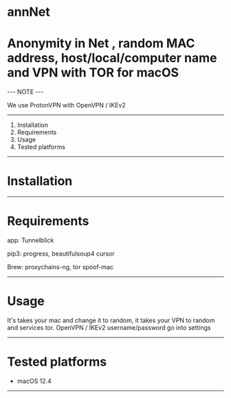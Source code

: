 # annNet
# Anonymity in Net , random MAC address, host/local/computer name and VPN with TOR for macOS


--- NOTE ---

We use ProtonVPN with OpenVPN / IKEv2

-------------------------
1. Installation
2. Requirements
3. Usage
4. Tested platforms
-------------------------


# Installation

-------------------------

# Requirements

app:
Tunnelblick

pip3:
progress,
beautifulsoup4
cursor

Brew:
proxychains-ng,
tor
spoof-mac

-------------------------


# Usage
It's takes your mac and change it to random, it takes your VPN to random and services tor.
OpenVPN / IKEv2 username/password go into settings


-------------------------


# Tested platforms

  * macOS 12.4
-------------------------
